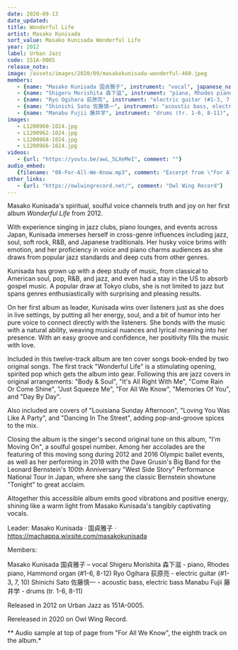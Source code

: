 ```yaml
---
date: 2020-09-13
date_updated: 
title: Wonderful Life
artist: Masako Kunisada
sort_value: Masako Kunisada Wonderful Life
year: 2012
label: Urban Jazz
code: 151A-0005
release_note: 
image: /assets/images/2020/09/masakokunisada-wonderful-460.jpeg
members:
   - {name: "Masako Kunisada 国貞雅子", instrument: "vocal", japanese_name: , url: ""}
   - {name: "Shigeru Morishita 森下滋", instrument: "piano, Rhodes piano, Hammond organ (#1-6, 8-12)", japanese_name: , url: ""}
   - {name: "Ryo Ogihara 荻原亮", instrument: "electric guitar (#1-3, 7, 10)", japanese_name: , url: ""}
   - {name: "Shinichi Sato 佐藤慎一", instrument: "acoustic bass, electric bass", japanese_name: , url: ""}
   - {name: "Manabu Fujii 藤井学", instrument: "drums (tr. 1-6, 8-11)", japanese_name: , url: ""}
images: 
   - L1200960-1024.jpg
   - L1200962-1024.jpg
   - L1200968-1024.jpg
   - L1200966-1024.jpg
videos: 
   - {url: "https://youtu.be/awL_5LXeMeI", comment: ""}
audio_embed:
   {filename: "08-For-All-We-Know.mp3", comment: "Excerpt from \"For All We Know\", the eighth track on the album:"}
other_links:
   - {url: "https://owlwingrecord.net/", comment: "Owl Wing Record"}
---
```


Masako Kunisada's spiritual, soulful voice channels truth and joy on her first album *Wonderful Life* from 2012.

With experience singing in jazz clubs, piano lounges, and events across Japan, Kunisada immerses herself in cross-genre influences including jazz, soul, soft rock, R&B, and Japanese traditionals. Her husky voice brims with emotion, and her proficiency in voice and piano charms audiences as she draws from popular jazz standards and deep cuts from other genres.

Kunisada has grown up with a deep study of music, from classical to American soul, pop, R&B, and jazz, and even had a stay in the US to absorb gospel music. A popular draw at Tokyo clubs, she is not limited to jazz but spans genres enthusiastically with surprising and pleasing results.

On her first album as leader, Kunisada wins over listeners just as she does in live settings, by putting all her energy, soul, and a bit of humor into her pure voice to connect directly with the listeners. She bonds with the music with a natural ability, weaving musical nuances and lyrical meaning into her presence. With an easy groove and confidence, her positivity fills the music with love.

Included in this twelve-track album are ten cover songs book-ended by two original songs. The first track "Wonderful Life" is a stimulating opening, spirited pop which gets the album into gear. Following this are jazz covers in original arrangements: "Body & Soul", "It's All Right With Me", "Come Rain Or Come Shine", "Just Squeeze Me", "For All We Know", "Memories Of You", and "Day By Day".

Also included are covers of "Louisiana Sunday Afternoon", "Loving You Was Like A Party", and "Dancing In The Street", adding pop-and-groove spices to the mix.

Closing the album is the singer's second original tune on this album, "I'm Moving On", a soulful gospel number. Among her accolades are the featuring of this moving song during 2012 and 2016 Olympic ballet events, as well as her performing in 2018 with the Dave Grusin's Big Band for the Leonard Bernstein's 100th Anniversary "West Side Story" Performance National Tour in Japan, where she sang the classic Bernstein showtune "Tonight" to great acclaim.

Altogether this accessible album emits good vibrations and positive energy, shining like a warm light from Masako Kunisada's tangibly captivating vocals.

Leader: Masako Kunisada · 国貞雅子 · https://machappa.wixsite.com/masakokunisada

Members:

Masako Kunisada 国貞雅子 – vocal
Shigeru Morishita 森下滋 - piano, Rhodes piano, Hammond organ (#1-6, 8-12)
Ryo Ogihara 荻原亮 - electric guitar (#1-3, 7, 10)
Shinichi Sato 佐藤慎一 - acoustic bass, electric bass
Manabu Fujii 藤井学 - drums (tr. 1-6, 8-11)

Released in 2012 on Urban Jazz as 151A-0005.

Rereleased in 2020 on Owl Wing Record.


** Audio sample at top of page from "For All We Know", the eighth track on the album.*
